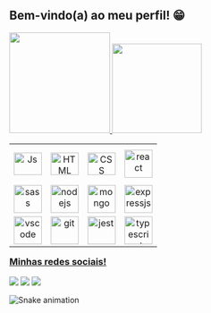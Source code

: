 ## Bem-vindo(a) ao meu perfil! 😁

 <div>
   <a href="https://github.com/Pedro-Henrique-dos-Santos">
   <img height="180em" src="https://github-readme-stats.vercel.app/api?username=Pedro-Henrique-dos-Santos&show_icons=true&theme=synthwave&include_all_commits=true&count_private=true"/>
   <img height="160em" src="https://github-readme-stats.vercel.app/api/top-langs/?username=Pedro-Henrique-dos-Santos&layout=compact&langs_count=6&theme=synthwave"/>

</div>
<table align="right">
  <tr height="72px">
   <td align="center">
     <img align="center" alt="Js" height="40" width="50" src="https://skillicons.dev/icons?i=javascript">
    </td>
   <td align="center">
     <img align="center" alt="HTML" height="40" width="50" src="https://skillicons.dev/icons?i=html">
   </td>
   <td align="center">
     <img align="center" alt="CSS" height="40" width="50" src="https://skillicons.dev/icons?i=css">
   </td>
   <td align="center">
     <img src="https://skillicons.dev/icons?i=react"height="50" width="50" alt="react" align="center" />
   </td>
  </tr>
 <tr >
  <td align="center">
  <img src="https://skillicons.dev/icons?i=sass" "height="30" width="50" alt="sass" align="center"/>
 </td>
   <td align="center">                                                                                                                                                 
  <img src="https://skillicons.dev/icons?i=nodejs" "height="30" width="50" alt="nodejs" align="center"/>
  </td>
   <td align="center">
  <img src="https://skillicons.dev/icons?i=mongodb" "height="30" width="50" alt="mongo" align="center" />
 </td>
 <td align="center">                                                                                                                                                   
  <img src="https://skillicons.dev/icons?i=expressjs" "height="30" width="50" alt="expressjs" align="center"/>
  </td>
 </tr>
  <tr >
  <td align="center">
  <img src="https://skillicons.dev/icons?i=vscode" "height="30" width="50" alt="vscode" align="center"/>
 </td>
   <td align="center">                                                                                                                                                 
  <img src="https://skillicons.dev/icons?i=git" "height="30" width="50" alt="git" align="center"/>
  </td>
   <td align="center">
  <img src="https://skillicons.dev/icons?i=jest" "height="30" width="50" alt="jest" align="center" />
 </td>
 <td align="center">                                                                                                                                                   
  <img src="https://skillicons.dev/icons?i=ts" "height="30" width="50" alt="typescript" align="center"/>
  </td>
 </tr>
   </table>                
                 
</div>
 
 <br>
 
  ### Minhas redes sociais!
 
<div> 
  
  <a href="https://www.instagram.com/ptb0y/" target="_blank"><img src="https://img.shields.io/badge/-Instagram-%23E4405F?style=for-the-badge&logo=instagram&logoColor=white" target="_blank"></a>
  <a href = ""><img src="https://img.shields.io/badge/-Gmail-%23333?style=for-the-badge&logo=gmail&logoColor=white" target="_blank"></a>
  <a href="" target="_blank"><img src="https://img.shields.io/badge/-LinkedIn-%230077B5?style=for-the-badge&logo=linkedin&logoColor=white" target="_blank"></a> 
 
  ![Snake animation](https://github.com/Pedro-Henrique-dos-Santos/Pedro-Henrique-dos-Santos/blob/output/github-contribution-grid-snake.svg)

</div>
